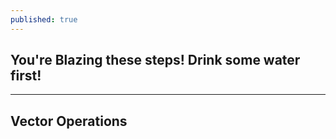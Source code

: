 ```yaml
---
published: true
---
```

## You're Blazing these steps! Drink some water first!

****

## Vector Operations
